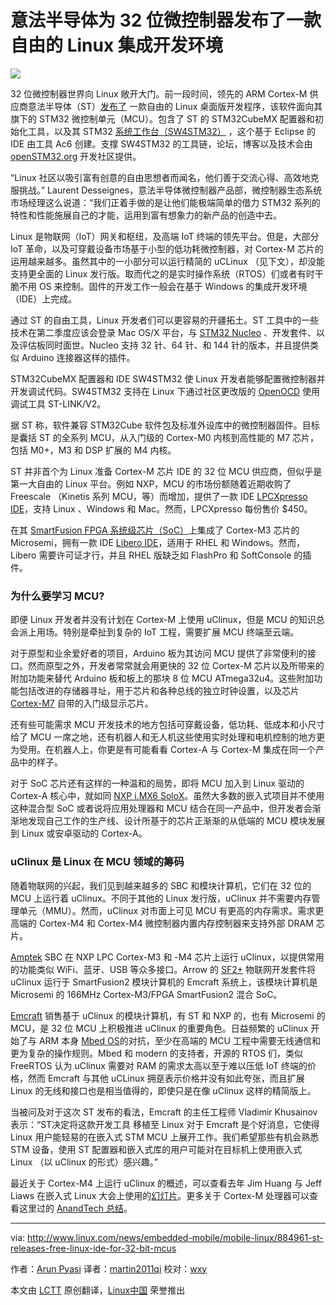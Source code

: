 意法半导体为 32 位微控制器发布了一款自由的 Linux 集成开发环境
=================================================

![](http://www.linux.com/images/stories/66866/STM32_Nucleo_expansion_board.jpg)

32 位微控制器世界向 Linux 敞开大门。前一段时间，领先的 ARM Cortex-M 供应商意法半导体（ST）[发布了](http://www.st.com/web/en/press/p3781) 一款自由的 Linux 桌面版开发程序，该软件面向其旗下的 STM32 微控制单元（MCU）。包含了 ST 的 STM32CubeMX 配置器和初始化工具，以及其 STM32 [系统工作台（SW4STM32）](http://www.st.com/web/catalog/tools/FM147/CL1794/SC961/SS1533/PF261797) ，这个基于 Eclipse 的 IDE 由工具 Ac6 创建。支撑 SW4STM32 的工具链，论坛，博客以及技术会由 [openSTM32.org](http://www.openstm32.org/tiki-index.php?page=HomePage) 开发社区提供。

“Linux 社区以吸引富有创意的自由思想者而闻名，他们善于交流心得、高效地克服挑战。” Laurent Desseignes，意法半导体微控制器产品部，微控制器生态系统市场经理这么说道：“我们正着手做的是让他们能极端简单的借力 STM32 系列的特性和性能施展自己的才能，运用到富有想象力的新产品的创造中去。

Linux 是物联网（IoT）网关和枢纽，及高端 IoT 终端的领先平台。但是，大部分 IoT 革命，以及可穿戴设备市场基于小型的低功耗微控制器，对 Cortex-M 芯片的运用越来越多。虽然其中的一小部分可以运行精简的 uCLinux （见下文），却没能支持更全面的 Linux 发行版。取而代之的是实时操作系统（RTOS）们或者有时干脆不用 OS 来控制。固件的开发工作一般会在基于 Windows 的集成开发环境（IDE）上完成。

通过 ST 的自由工具，Linux 开发者们可以更容易的开疆拓土。ST 工具中的一些技术在第二季度应该会登录 Mac OS/X 平台，与 [STM32 Nucleo](http://www.st.com/web/en/catalog/tools/FM146/CL2167/SC2003?icmp=sc2003_pron_pr-stm32f446_dec2014&sc=stm32nucleo-pr5) 、开发套件、以及评估板同时面世。Nucleo 支持 32 针、64 针、和 144 针的版本，并且提供类似 Arduino 连接器这样的插件。

STM32CubeMX 配置器和 IDE SW4STM32 使 Linux 开发者能够配置微控制器并开发调试代码。SW4STM32 支持在 Linux 下通过社区更改版的 [OpenOCD](http://openocd.org/) 使用调试工具 ST-LINK/V2。

据 ST 称，软件兼容 STM32Cube 软件包及标准外设库中的微控制器固件。目标是囊括 ST 的全系列 MCU，从入门级的 Cortex-M0 内核到高性能的 M7 芯片，包括 M0+，M3 和 DSP 扩展的 M4 内核。

ST 并非首个为 Linux 准备 Cortex-M 芯片 IDE 的 32 位 MCU 供应商，但似乎是第一大自由的 Linux 平台。例如 NXP，MCU 的市场份额随着近期收购了 Freescale （Kinetis 系列 MCU，等）而增加，提供了一款 IDE [LPCXpresso IDE](http://www.nxp.com/pages/lpcxpresso-ide:LPCXPRESSO)，支持 Linux 、Windows 和 Mac。然而，LPCXpresso 每份售价 $450。

在其 [SmartFusion FPGA 系统级芯片（SoC）](http://www.microsemi.com/products/fpga-soc/soc-processors/arm-cortex-m3)上集成了 Cortex-M3 芯片的 Microsemi，拥有一款 IDE [Libero IDE](http://www.linux.com/news/embedded-mobile/mobile-linux/884961-st-releases-free-linux-ide-for-32-bit-mcus#device-support)，适用于 RHEL 和 Windows。然而，Libero 需要许可证才行，并且 RHEL 版缺乏如 FlashPro 和 SoftConsole 的插件。

### 为什么要学习 MCU?

即便 Linux 开发者并没有计划在 Cortex-M 上使用 uClinux，但是 MCU 的知识总会派上用场。特别是牵扯到复杂的 IoT 工程，需要扩展 MCU 终端至云端。

对于原型和业余爱好者的项目，Arduino 板为其访问 MCU 提供了非常便利的接口。然而原型之外，开发者常常就会用更快的 32 位 Cortex-M 芯片以及所带来的附加功能来替代 Arduino 板和板上的那块 8 位 MCU ATmega32u4。这些附加功能包括改进的存储器寻址，用于芯片和各种总线的独立时钟设置，以及芯片 [Cortex-M7](http://www.electronicsnews.com.au/products/stm32-mcus-with-arm-cortex-m7-processors-and-graph) 自带的入门级显示芯片。

还有些可能需求 MCU 开发技术的地方包括可穿戴设备，低功耗、低成本和小尺寸给了 MCU 一席之地，还有机器人和无人机这些使用实时处理和电机控制的地方更为受用。在机器人上，你更是有可能看看 Cortex-A 与 Cortex-M 集成在同一个产品中的样子。

对于 SoC 芯片还有这样的一种温和的局势，即将 MCU 加入到 Linux 驱动的 Cortex-A 核心中，就如同 [NXP i.MX6 SoloX](http://linuxgizmos.com/freescales-popular-i-mx6-soc-sprouts-a-cortex-m4-mcu/)。虽然大多数的嵌入式项目并不使用这种混合型 SoC 或者说将应用处理器和 MCU 结合在同一产品中，但开发者会渐渐地发现自己工作的生产线、设计所基于的芯片正渐渐的从低端的 MCU 模块发展到 Linux 或安卓驱动的 Cortex-A。

### uClinux 是 Linux 在 MCU 领域的筹码

随着物联网的兴起，我们见到越来越多的 SBC 和模块计算机，它们在 32 位的 MCU 上运行着 uClinux。不同于其他的 Linux 发行版，uClinux 并不需要内存管理单元（MMU）。然而，uClinux 对市面上可见 MCU 有更高的内存需求。需求更高端的 Cortex-M4 和 Cortex-M4 微控制器内置内存控制器来支持外部 DRAM 芯片。

[Amptek](http://www.semiconductorstore.com/Amptek/) SBC 在 NXP LPC Cortex-M3 和 -M4 芯片上运行 uClinux，以提供常用的功能类似 WiFi、蓝牙、USB 等众多接口。Arrow 的 [SF2+](http://linuxgizmos.com/iot-dev-kit-runs-uclinux-on-a-microsemi-cortex-m3-fpga-soc/) 物联网开发套件将 uClinux 运行于 SmartFusion2 模块计算机的 Emcraft 系统上，该模块计算机是 Microsemi 的 166MHz Cortex-M3/FPGA SmartFusion2 混合 SoC。

[Emcraft](http://www.emcraft.com/) 销售基于 uClinux 的模块计算机，有 ST 和 NXP 的，也有 Microsemi 的 MCU，是 32 位 MCU 上积极推进 uClinux 的重要角色。日益频繁的 uClinux 开始了与 ARM 本身 [Mbed OS](http://linuxgizmos.com/arm-announces-mbed-os-for-iot-devices/)的对抗，至少在高端的 MCU 工程中需要无线通信和更为复杂的操作规则。Mbed 和 modern 的支持者，开源的 RTOS 们，类似 FreeRTOS 认为 uClinux 需要对 RAM 的需求太高以至于难以压低 IoT 终端的价格，然而 Emcraft 与其他 uCLinux 拥趸表示价格并没有如此夸张，而且扩展 Linux 的无线和接口也是相当值得的，即使只是在像 uClinux 这样的精简版上。

当被问及对于这次 ST 发布的看法，Emcraft 的主任工程师 Vladimir Khusainov 表示：“ST决定将这款开发工具 移植至 Linux 对于 Emcraft 是个好消息，它使得 Linux 用户能轻易的在嵌入式 STM MCU 上展开工作。我们希望那些有机会熟悉 STM 设备，使用 ST 配置器和嵌入式库的用户可能对在目标机上使用嵌入式 Linux （以 uClinux 的形式）感兴趣。”

最近关于 Cortex-M4 上运行 uClinux 的概述，可以查看去年 Jim Huang 与 Jeff Liaws 在嵌入式 Linux 大会上使用的[幻灯片](http://events.linuxfoundation.org/sites/events/files/slides/optimize-uclinux.pdf)。更多关于 Cortex-M 处理器可以查看这里过的 [AnandTech 总结](http://www.anandtech.com/show/8400/arms-cortex-m-even-smaller-and-lower-power-cpu-cores)。

------------------------------------------------------------------------------

via: http://www.linux.com/news/embedded-mobile/mobile-linux/884961-st-releases-free-linux-ide-for-32-bit-mcus

作者：[Arun Pyasi][a]
译者：[martin2011qi](https://github.com/martin2011qi)
校对：[wxy](https://github.com/wxy)

本文由 [LCTT](https://github.com/LCTT/TranslateProject) 原创翻译，[Linux中国](https://linux.cn/) 荣誉推出

[a]:http://www.linux.com/community/forums/person/42808
